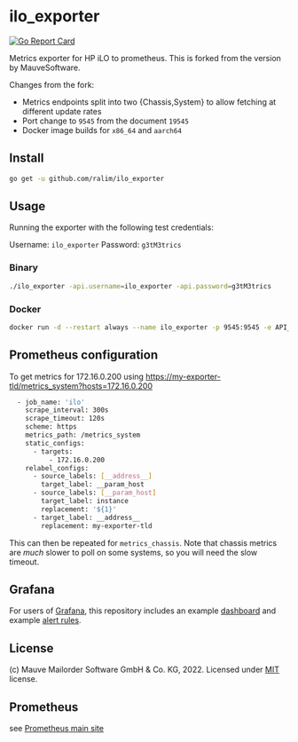 # ilo_exporter

[![Go Report Card](https://goreportcard.com/badge/github.com/ralim/ilo_exporter)](https://goreportcard.com/report/github.com/ralim/ilo_exporter)

Metrics exporter for HP iLO to prometheus.
This is forked from the version by MauveSoftware.

Changes from the fork:

- Metrics endpoints split into two {Chassis,System} to allow fetching at different update rates
- Port change to `9545` from the document `19545`
- Docker image builds for `x86_64` and `aarch64`

## Install

```bash
go get -u github.com/ralim/ilo_exporter
```

## Usage

Running the exporter with the following test credentials:

Username: `ilo_exporter`
Password: `g3tM3trics`

### Binary

```bash
./ilo_exporter -api.username=ilo_exporter -api.password=g3tM3trics
```

### Docker

```bash
docker run -d --restart always --name ilo_exporter -p 9545:9545 -e API_USERNAME=ilo_exporter -e API_PASSWORD=g3tM3trics ghcr.io/ralim/ilo_exporter:main
```

## Prometheus configuration

To get metrics for 172.16.0.200 using <https://my-exporter-tld/metrics_system?hosts=172.16.0.200>

```bash
  - job_name: 'ilo'
    scrape_interval: 300s
    scrape_timeout: 120s
    scheme: https
    metrics_path: /metrics_system
    static_configs:
      - targets:
          - 172.16.0.200
    relabel_configs:
      - source_labels: [__address__]
        target_label: __param_host
      - source_labels: [__param_host]
        target_label: instance
        replacement: '${1}'
      - target_label: __address__
        replacement: my-exporter-tld
```

This can then be repeated for `metrics_chassis`. Note that chassis metrics are _much_ slower to poll on some systems, so you will need the slow timeout.

## Grafana

For users of [Grafana](https://grafana.com/), this repository includes an example [dashboard](iLO-grafana-dashboard.json) and example [alert rules](ilo-grafana-alerts.yaml).

## License

(c) Mauve Mailorder Software GmbH & Co. KG, 2022. Licensed under [MIT](LICENSE) license.

## Prometheus

see [Prometheus main site](ttps://prometheus.io/)
